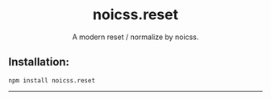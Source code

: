 <h1 align="center">
  noicss.reset
</h1>
<p align="center">
  A modern reset / normalize by noicss.
</p>

## Installation:

```Shell
npm install noicss.reset
```

---
